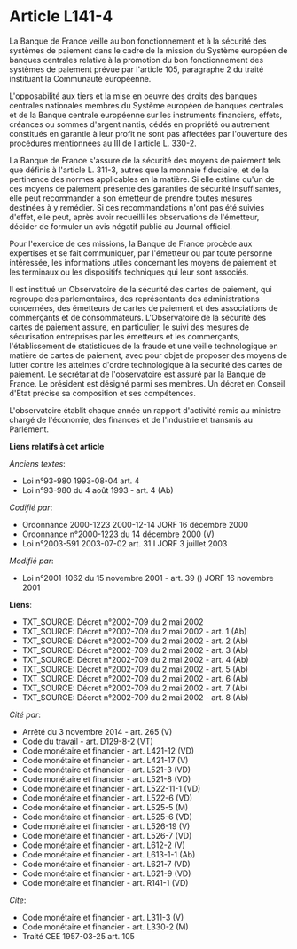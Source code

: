 # Article L141-4

La Banque de France veille au bon fonctionnement et à la sécurité des systèmes de paiement dans le cadre de la mission du
Système européen de banques centrales relative à la promotion du bon fonctionnement des systèmes de paiement prévue par
l'article 105, paragraphe 2 du traité instituant la Communauté européenne.

L'opposabilité aux tiers et la mise en oeuvre des droits des banques centrales nationales membres du Système européen de
banques centrales et de la Banque centrale européenne sur les instruments financiers, effets, créances ou sommes d'argent
nantis, cédés en propriété ou autrement constitués en garantie à leur profit ne sont pas affectées par l'ouverture des
procédures mentionnées au III de l'article L. 330-2.

La Banque de France s'assure de la sécurité des moyens de paiement tels que définis à l'article L. 311-3, autres que la
monnaie fiduciaire, et de la pertinence des normes applicables en la matière. Si elle estime qu'un de ces moyens de paiement
présente des garanties de sécurité insuffisantes, elle peut recommander à son émetteur de prendre toutes mesures destinées à
y remédier. Si ces recommandations n'ont pas été suivies d'effet, elle peut, après avoir recueilli les observations de
l'émetteur, décider de formuler un avis négatif publié au Journal officiel.

Pour l'exercice de ces missions, la Banque de France procède aux expertises et se fait communiquer, par l'émetteur ou par
toute personne intéressée, les informations utiles concernant les moyens de paiement et les terminaux ou les dispositifs
techniques qui leur sont associés.

Il est institué un Observatoire de la sécurité des cartes de paiement, qui regroupe des parlementaires, des représentants des
administrations concernées, des émetteurs de cartes de paiement et des associations de commerçants et de consommateurs.
L'Observatoire de la sécurité des cartes de paiement assure, en particulier, le suivi des mesures de sécurisation entreprises
par les émetteurs et les commerçants, l'établissement de statistiques de la fraude et une veille technologique en matière de
cartes de paiement, avec pour objet de proposer des moyens de lutter contre les atteintes d'ordre technologique à la sécurité
des cartes de paiement. Le secrétariat de l'observatoire est assuré par la Banque de France. Le président est désigné parmi
ses membres. Un décret en Conseil d'Etat précise sa composition et ses compétences.

L'observatoire établit chaque année un rapport d'activité remis au ministre chargé de l'économie, des finances et de
l'industrie et transmis au Parlement.

**Liens relatifs à cet article**

_Anciens textes_:

  - Loi n°93-980 1993-08-04 art. 4
  - Loi n°93-980 du 4 août 1993 - art. 4 (Ab)

_Codifié par_:

  - Ordonnance 2000-1223 2000-12-14 JORF 16 décembre 2000
  - Ordonnance n°2000-1223 du 14 décembre 2000 (V)
  - Loi n°2003-591 2003-07-02 art. 31 I JORF 3 juillet 2003

_Modifié par_:

  - Loi n°2001-1062 du 15 novembre 2001 - art. 39 () JORF 16 novembre 2001

**Liens**:

  - TXT_SOURCE: Décret n°2002-709 du 2 mai 2002
  - TXT_SOURCE: Décret n°2002-709 du 2 mai 2002 - art. 1 (Ab)
  - TXT_SOURCE: Décret n°2002-709 du 2 mai 2002 - art. 2 (Ab)
  - TXT_SOURCE: Décret n°2002-709 du 2 mai 2002 - art. 3 (Ab)
  - TXT_SOURCE: Décret n°2002-709 du 2 mai 2002 - art. 4 (Ab)
  - TXT_SOURCE: Décret n°2002-709 du 2 mai 2002 - art. 5 (Ab)
  - TXT_SOURCE: Décret n°2002-709 du 2 mai 2002 - art. 6 (Ab)
  - TXT_SOURCE: Décret n°2002-709 du 2 mai 2002 - art. 7 (Ab)
  - TXT_SOURCE: Décret n°2002-709 du 2 mai 2002 - art. 8 (Ab)

_Cité par_:

  - Arrêté du 3 novembre 2014 - art. 265 (V)
  - Code du travail - art. D129-8-2 (VT)
  - Code monétaire et financier - art. L421-12 (VD)
  - Code monétaire et financier - art. L421-17 (V)
  - Code monétaire et financier - art. L521-3 (VD)
  - Code monétaire et financier - art. L521-8 (VD)
  - Code monétaire et financier - art. L522-11-1 (VD)
  - Code monétaire et financier - art. L522-6 (VD)
  - Code monétaire et financier - art. L525-5 (M)
  - Code monétaire et financier - art. L525-6 (VD)
  - Code monétaire et financier - art. L526-19 (V)
  - Code monétaire et financier - art. L526-7 (VD)
  - Code monétaire et financier - art. L612-2 (V)
  - Code monétaire et financier - art. L613-1-1 (Ab)
  - Code monétaire et financier - art. L621-7 (VD)
  - Code monétaire et financier - art. L621-9 (VD)
  - Code monétaire et financier - art. R141-1 (VD)

_Cite_:

  - Code monétaire et financier - art. L311-3 (V)
  - Code monétaire et financier - art. L330-2 (M)
  - Traité CEE 1957-03-25 art. 105
